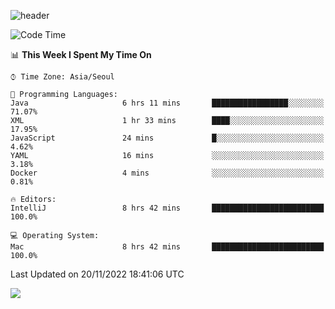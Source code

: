 ![header](https://capsule-render.vercel.app/api?type=Egg&color=timeAuto&height=300&section=header&text=PoPo&fontSize=90&animation=fadeIn)

  <!--START_SECTION:waka-->
![Code Time](http://img.shields.io/badge/Code%20Time-282%20hrs%204%20mins-blue)

📊 **This Week I Spent My Time On** 

```text
⌚︎ Time Zone: Asia/Seoul

💬 Programming Languages: 
Java                     6 hrs 11 mins       █████████████████░░░░░░░░   71.07% 
XML                      1 hr 33 mins        ████░░░░░░░░░░░░░░░░░░░░░   17.95% 
JavaScript               24 mins             █░░░░░░░░░░░░░░░░░░░░░░░░   4.62% 
YAML                     16 mins             ░░░░░░░░░░░░░░░░░░░░░░░░░   3.18% 
Docker                   4 mins              ░░░░░░░░░░░░░░░░░░░░░░░░░   0.81%

🔥 Editors: 
IntelliJ                 8 hrs 42 mins       █████████████████████████   100.0%

💻 Operating System: 
Mac                      8 hrs 42 mins       █████████████████████████   100.0%

```


 Last Updated on 20/11/2022 18:41:06 UTC
<!--END_SECTION:waka-->



<img src="https://capsule-render.vercel.app/api?type=Egg&color=timeAuto&height=300&section=footer&text=PoPo&fontSize=90&animation=fadeIn&reversal=true" />
